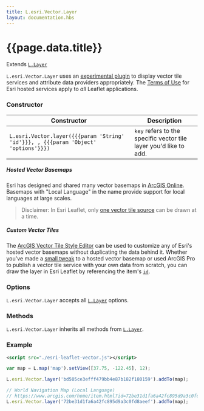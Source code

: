 ```yaml
---
title: L.esri.Vector.Layer
layout: documentation.hbs
---
```


# {{page.data.title}}

Extends [`L.Layer`](http://leafletjs.com/reference-{{siteData.latest_leaflet}}.html#layer)

`L.esri.Vector.Layer` uses an [experimental plugin](https://github.com/Esri/esri-leaflet-vector) to display vector tile services and attribute data providers appropriately. The [Terms of Use](https://github.com/esri/esri-leaflet#terms) for Esri hosted services apply to *all* Leaflet applications.

### Constructor

<table>
    <thead>
        <tr>
            <th>Constructor</th>
            <th>Description</th>
        </tr>
    </thead>
    <tbody>
        <tr>
            <td><code class="nobr">L.esri.Vector.layer({{{param 'String' 'id'}}}, , {{{param 'Object' 'options'}}})</code></td>
            <td><code>key</code> refers to the specific vector tile layer you'd like to add.
        </tr>
    </tbody>
</table>


##### Hosted Vector Basemaps

Esri has designed and shared many vector basemaps in [ArcGIS Online](https://www.arcgis.com/home/group.html?id=30de8da907d240a0bccd5ad3ff25ef4a&view=list&start=1&focus=layers#content). Basemaps with "Local Language" in the name provide support for local languages at large scales.

> Disclaimer: In Esri Leaflet, only [one vector tile source](https://github.com/esri/esri-leaflet-vector#disclaimer) can be drawn at a time.

##### Custom Vector Tiles

The [ArcGIS Vector Tile Style Editor](https://developers.arcgis.com/vector-tile-style-editor/) can be used to customize any of Esri's hosted vector basemaps without duplicating the data behind it. Whether you've made a [small tweak](https://www.esri.com/arcgis-blog/products/developers/mapping/design-custom-basemaps-with-the-new-arcgis-vector-tile-style-editor/) to a hosted vector basemap or used ArcGIS Pro to publish a vector tile service with your own data from scratch, you can draw the layer in Esri Leaflet by referencing the item's [`id`](http://www.arcgis.com/home/item.html?id=bd505ce3efff479bb4e87b182f180159).

### Options

`L.esri.Vector.Layer` accepts all [`L.Layer`](http://leafletjs.com/reference-1.0.0.html#layer) options.

### Methods

`L.esri.Vector.Layer` inherits all methods from [`L.Layer`](http://leafletjs.com/reference-1.0.0.html#layer).

### Example

```xml
<script src="./esri-leaflet-vector.js"></script>
```

```js
var map = L.map('map').setView([37.75, -122.45], 12);

L.esri.Vector.layer('bd505ce3efff479bb4e87b182f180159').addTo(map);

// World Navigation Map (Local Language)
// https://www.arcgis.com/home/item.html?id=72be31d1fa6a42fc895d9a3c0fd8aeef
L.esri.Vector.layer('72be31d1fa6a42fc895d9a3c0fd8aeef').addTo(map);
```
